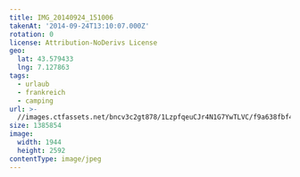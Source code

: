 ```yaml
---
title: IMG_20140924_151006
takenAt: '2014-09-24T13:10:07.000Z'
rotation: 0
license: Attribution-NoDerivs License
geo:
  lat: 43.579433
  lng: 7.127863
tags:
  - urlaub
  - frankreich
  - camping
url: >-
  //images.ctfassets.net/bncv3c2gt878/1LzpfqeuCJr4N1G7YwTLVC/f9a638fbf42f71e341cd00e7d1a2c74e/img_20140924_151006_27696706884_o
size: 1385854
image:
  width: 1944
  height: 2592
contentType: image/jpeg
---
```


